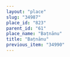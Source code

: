 ```yaml
---
layout: "place"
slug: "34987"
place_id: "823"
parent_id: "61"
place_name: "Baṭnānu"
title: "Baṭnānu"
previous_item: "34990"
---
```

